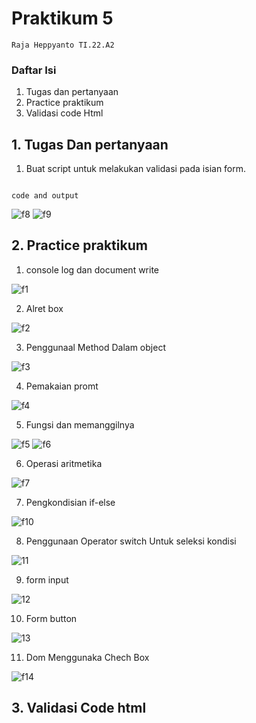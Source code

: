 # Praktikum 5
```
Raja Heppyanto TI.22.A2
```
### Daftar Isi
1. Tugas dan pertanyaan
2. Practice praktikum
3. Validasi code Html


## 1. Tugas Dan pertanyaan 

1. Buat script untuk melakukan validasi pada isian form.
```

code and output
```
![f8](foto/f8.png)
![f9](foto/f9.png)

## 2. Practice praktikum

1. console log dan document write

![f1](foto/f1.png)

2. Alret box

![f2](foto/f2.png)

3. Penggunaal Method Dalam object

![f3](foto/f3.png)

4. Pemakaian promt

![f4](foto/f4.png)

5. Fungsi dan memanggilnya

![f5](foto/f5.png)
![f6](foto/f6.png)

6. Operasi aritmetika

![f7](foto/f7.png)

7. Pengkondisian if-else

![f10](foto/f10.png)


8. Penggunaan Operator switch Untuk seleksi kondisi


![11](foto/f11.png)

9. form input


![12](foto/f12.png)

10. Form button

![13](foto/f13.png)

11. Dom Menggunaka Chech Box

![f14](foto/f14.png)

## 3. Validasi Code html
